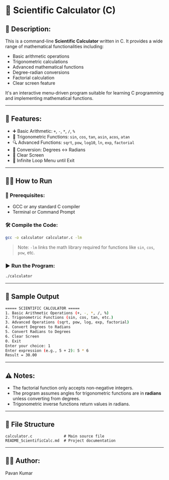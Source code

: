 
# 🧮 Scientific Calculator (C)

## 📄 Description:
This is a command-line **Scientific Calculator** written in C. It provides a wide range of mathematical functionalities including:
- Basic arithmetic operations
- Trigonometric calculations
- Advanced mathematical functions
- Degree-radian conversions
- Factorial calculation
- Clear screen feature

It's an interactive menu-driven program suitable for learning C programming and implementing mathematical functions.

---

## 🚀 Features:
- ➕ Basic Arithmetic: `+`, `-`, `*`, `/`, `%`
- 📐 Trigonometric Functions: `sin`, `cos`, `tan`, `asin`, `acos`, `atan`
- 🔍 Advanced Functions: `sqrt`, `pow`, `log10`, `ln`, `exp`, `factorial`
- 🔁 Conversion: Degrees ↔ Radians
- 🧹 Clear Screen
- 🔄 Infinite Loop Menu until Exit

---

## 🧑‍💻 How to Run

### 🔧 Prerequisites:
- GCC or any standard C compiler
- Terminal or Command Prompt

### 🛠️ Compile the Code:
```bash
gcc -o calculator calculator.c -lm
```

> Note: `-lm` links the math library required for functions like `sin`, `cos`, `pow`, etc.

### ▶️ Run the Program:
```bash
./calculator
```

---

## 📸 Sample Output

```bash
===== SCIENTIFIC CALCULATOR =====
1. Basic Arithmetic Operations (+, -, *, /, %)
2. Trigonometric Functions (sin, cos, tan, etc.)
3. Advanced Operations (sqrt, pow, log, exp, factorial)
4. Convert Degrees to Radians
5. Convert Radians to Degrees
6. Clear Screen
0. Exit
Enter your choice: 1
Enter expression (e.g., 5 + 2): 5 * 6
Result = 30.00
```

---

## ⚠️ Notes:
- The factorial function only accepts non-negative integers.
- The program assumes angles for trigonometric functions are in **radians** unless converting from degrees.
- Trigonometric inverse functions return values in radians.

---

## 📁 File Structure

```
calculator.c              # Main source file
README_ScientificCalc.md  # Project documentation
```

---

## 🧑‍🏫 Author:
Pavan Kumar
